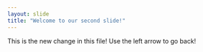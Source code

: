 ```yaml
---
layout: slide
title: "Welcome to our second slide!"
---
```

This is the new change in this file!
Use the left arrow to go back!
